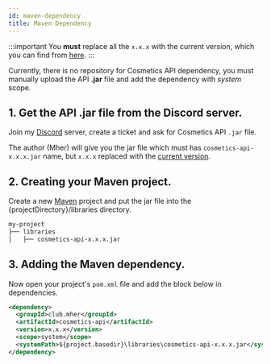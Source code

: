```yaml
---
id: maven-dependency
title: Maven Dependency
---
```


:::important
You **must** replace all the `x.x.x` with the current version, which you can find from [here](https://api.polymart.org/v1/getResourceInfoSimple/?resource_id=1619&key=version).
:::

Currently, there is no repository for Cosmetics API dependency, you must manually upload the API **.jar** file and add the dependency with *system* scope.

## 1. Get the API .jar file from the Discord server.

Join my [Discord](https://mher.club/discord) server, create a ticket and ask for Cosmetics API `.jar` file.

The author (Mher) will give you the jar file which must has `cosmetics-api-x.x.x.jar` name, but `x.x.x` replaced with the [current version](https://api.polymart.org/v1/getResourceInfoSimple/?resource_id=1619&key=version).

## 2. Creating your Maven project.

Create a new [Maven](https://maven.apache.org/) project and put the jar file into the {projectDirectory}/libraries directory.

```bash
my-project
├── libraries
│   ├── cosmetics-api-x.x.x.jar
```

## 3. Adding the Maven dependency.

Now open your project's `pom.xml` file and add the block below in dependencies.

```xml
<dependency>
  <groupId>club.mher</groupId>
  <artifactId>cosmetics-api</artifactId>
  <version>x.x.x</version>
  <scope>system</scope>
  <systemPath>${project.basedir}\libraries\cosmetics-api-x.x.x.jar</systemPath>
</dependency>
```
